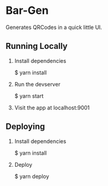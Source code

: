 # Bar-Gen

Generates QRCodes in a quick little UI.

## Running Locally

1. Install dependencies

    $ yarn install
2. Run the devserver

    $ yarn start
3. Visit the app at localhost:9001

## Deploying

1. Install dependencies

    $ yarn install
2. Deploy

    $ yarn deploy
